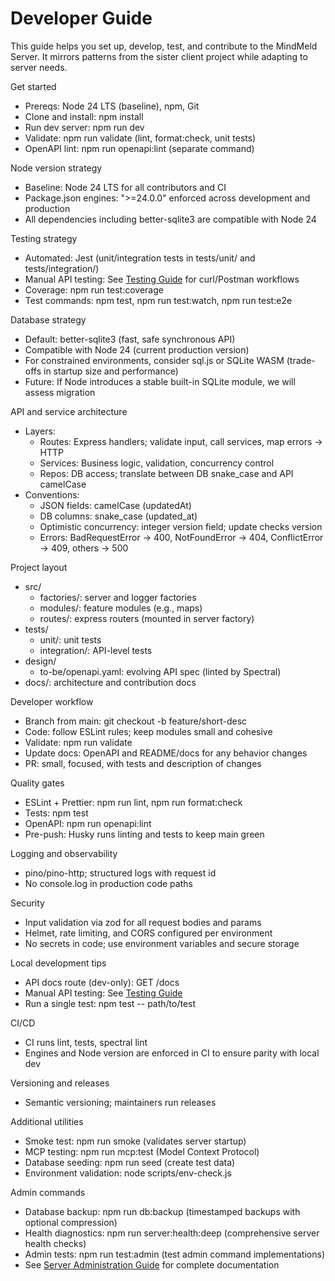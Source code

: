 # Developer Guide

This guide helps you set up, develop, test, and contribute to the MindMeld Server. It mirrors patterns from the sister client project while adapting to server needs.

Get started

- Prereqs: Node 24 LTS (baseline), npm, Git
- Clone and install: npm install
- Run dev server: npm run dev
- Validate: npm run validate (lint, format:check, unit tests)
- OpenAPI lint: npm run openapi:lint (separate command)

Node version strategy

- Baseline: Node 24 LTS for all contributors and CI
- Package.json engines: ">=24.0.0" enforced across development and production
- All dependencies including better-sqlite3 are compatible with Node 24

Testing strategy

- Automated: Jest (unit/integration tests in tests/unit/ and tests/integration/)
- Manual API testing: See [Testing Guide](testing-guide.md) for curl/Postman workflows
- Coverage: npm run test:coverage
- Test commands: npm test, npm run test:watch, npm run test:e2e

Database strategy

- Default: better-sqlite3 (fast, safe synchronous API)
- Compatible with Node 24 (current production version)
- For constrained environments, consider sql.js or SQLite WASM (trade-offs in startup size and performance)
- Future: If Node introduces a stable built-in SQLite module, we will assess migration

API and service architecture

- Layers:
  - Routes: Express handlers; validate input, call services, map errors → HTTP
  - Services: Business logic, validation, concurrency control
  - Repos: DB access; translate between DB snake_case and API camelCase
- Conventions:
  - JSON fields: camelCase (updatedAt)
  - DB columns: snake_case (updated_at)
  - Optimistic concurrency: integer version field; update checks version
  - Errors: BadRequestError → 400, NotFoundError → 404, ConflictError → 409, others → 500

Project layout

- src/
  - factories/: server and logger factories
  - modules/: feature modules (e.g., maps)
  - routes/: express routers (mounted in server factory)
- tests/
  - unit/: unit tests
  - integration/: API-level tests
- design/
  - to-be/openapi.yaml: evolving API spec (linted by Spectral)
- docs/: architecture and contribution docs

Developer workflow

- Branch from main: git checkout -b feature/short-desc
- Code: follow ESLint rules; keep modules small and cohesive
- Validate: npm run validate
- Update docs: OpenAPI and README/docs for any behavior changes
- PR: small, focused, with tests and description of changes

Quality gates

- ESLint + Prettier: npm run lint, npm run format:check
- Tests: npm test
- OpenAPI: npm run openapi:lint
- Pre-push: Husky runs linting and tests to keep main green

Logging and observability

- pino/pino-http; structured logs with request id
- No console.log in production code paths

Security

- Input validation via zod for all request bodies and params
- Helmet, rate limiting, and CORS configured per environment
- No secrets in code; use environment variables and secure storage

Local development tips

- API docs route (dev-only): GET /docs
- Manual API testing: See [Testing Guide](testing-guide.md)
- Run a single test: npm test -- path/to/test

CI/CD

- CI runs lint, tests, spectral lint
- Engines and Node version are enforced in CI to ensure parity with local dev

Versioning and releases

- Semantic versioning; maintainers run releases

Additional utilities

- Smoke test: npm run smoke (validates server startup)
- MCP testing: npm run mcp:test (Model Context Protocol)
- Database seeding: npm run seed (create test data)
- Environment validation: node scripts/env-check.js

Admin commands

- Database backup: npm run db:backup (timestamped backups with optional compression)
- Health diagnostics: npm run server:health:deep (comprehensive server health checks)
- Admin tests: npm run test:admin (test admin command implementations)
- See [Server Administration Guide](server-admin.md) for complete documentation
